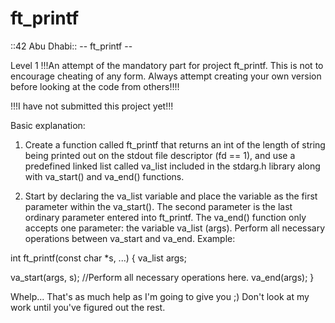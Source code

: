 # ft_printf
::42 Abu Dhabi::
-- ft_printf --

Level 1
!!!An attempt of the mandatory part for project ft_printf. This is not to encourage cheating of any form. 
Always attempt creating your own version before looking at the code from others!!!!

!!!I have not submitted this project yet!!!

Basic explanation:

1) Create a function called ft_printf that returns an int of the length of string being printed out on the stdout file descriptor (fd == 1),
and use a predefined linked list called va_list included in the stdarg.h library along with va_start() and va_end() functions.

2) Start by declaring the va_list variable and place the variable as the first parameter within the va_start(). The second parameter is the last ordinary parameter 
entered into ft_printf. The va_end() function only accepts one parameter: the variable va_list (args). Perform all necessary operations between va_start and va_end. Example:

int ft_printf(const char *s, ...)
{
  va_list args;
  
  va_start(args, s);
  //Perform all necessary operations here.
  va_end(args);
}

Whelp... That's as much help as I'm going to give you ;)
Don't look at my work until you've figured out the rest.
